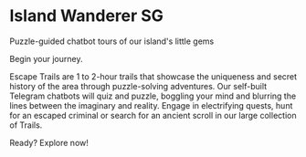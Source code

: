 # Island Wanderer SG
Puzzle-guided chatbot tours of our island's little gems

Begin your journey.

Escape Trails are 1 to 2-hour trails that showcase the uniqueness and secret history of the area through puzzle-solving adventures. Our self-built Telegram chatbots will quiz and puzzle, boggling your mind and blurring the lines between the imaginary and reality. Engage in electrifying quests, hunt for an escaped criminal or search for an ancient scroll in our large collection of Trails. 

Ready? Explore now!
